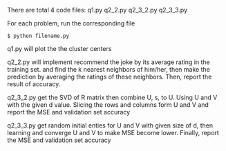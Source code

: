 There are total 4 code files:
q1.py
q2_2.py
q2_3_2.py
q2_3_3.py

For each problem, run the corresponding file

    $ python filename.py

q1.py will plot the the cluster centers

q2_2.py will implement recommend the joke by its average rating in the training set. and
find the k nearest neighbors of him/her, then make the prediction by averaging the ratings of these neighbors. 
Then, report the result of accuracy.

q2_3_2.py get the SVD of R matrix then combine U, s, to U. Using U and V with the given d value.
Slicing the rows and columns form U and V and report the MSE and validation set accuracy

q2_3_3.py get random initial enties for U and V with given size of d, then learning and converge U and V to make
MSE become lower.  Finally, report the MSE and validation set accuracy

